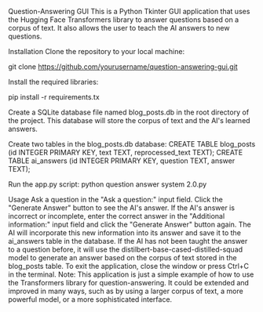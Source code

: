 Question-Answering GUI
This is a Python Tkinter GUI application that uses the Hugging Face Transformers library to answer questions based on a corpus of text. It also allows the user to teach the AI answers to new questions.

Installation
Clone the repository to your local machine:


git clone https://github.com/yourusername/question-answering-gui.git

Install the required libraries:

pip install -r requirements.tx

Create a SQLite database file named blog_posts.db in the root directory of the project. This database will store the corpus of text and the AI's learned answers.

Create two tables in the blog_posts.db database:
CREATE TABLE blog_posts (id INTEGER PRIMARY KEY, text TEXT, reprocessed_text TEXT);
CREATE TABLE ai_answers (id INTEGER PRIMARY KEY, question TEXT, answer TEXT);

Run the app.py script:
python question answer system 2.0.py


Usage
Ask a question in the "Ask a question:" input field.
Click the "Generate Answer" button to see the AI's answer.
If the AI's answer is incorrect or incomplete, enter the correct answer in the "Additional information:" input field and click the "Generate Answer" button again. The AI will incorporate this new information into its answer and save it to the ai_answers table in the database.
If the AI has not been taught the answer to a question before, it will use the distilbert-base-cased-distilled-squad model to generate an answer based on the corpus of text stored in the blog_posts table.
To exit the application, close the window or press Ctrl+C in the terminal.
Note: This application is just a simple example of how to use the Transformers library for question-answering. It could be extended and improved in many ways, such as by using a larger corpus of text, a more powerful model, or a more sophisticated interface.
